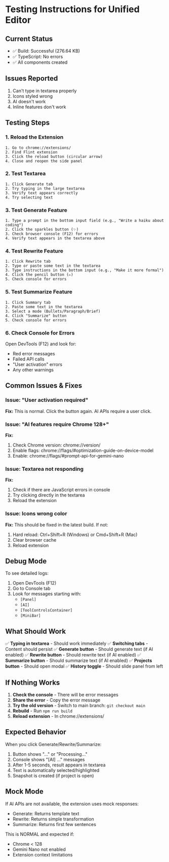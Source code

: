 # Testing Instructions for Unified Editor

## Current Status
- ✅ Build: Successful (276.64 KB)
- ✅ TypeScript: No errors
- ✅ All components created

## Issues Reported
1. Can't type in textarea properly
2. Icons styled wrong
3. AI doesn't work
4. Inline features don't work

## Testing Steps

### 1. Reload the Extension
```
1. Go to chrome://extensions/
2. Find Flint extension
3. Click the reload button (circular arrow)
4. Close and reopen the side panel
```

### 2. Test Textarea
```
1. Click Generate tab
2. Try typing in the large textarea
3. Verify text appears correctly
4. Try selecting text
```

### 3. Test Generate Feature
```
1. Type a prompt in the bottom input field (e.g., "Write a haiku about coding")
2. Click the sparkles button (✨)
3. Check browser console (F12) for errors
4. Verify text appears in the textarea above
```

### 4. Test Rewrite Feature
```
1. Click Rewrite tab
2. Type or paste some text in the textarea
3. Type instructions in the bottom input (e.g., "Make it more formal")
4. Click the pencil button (✏️)
5. Check console for errors
```

### 5. Test Summarize Feature
```
1. Click Summary tab
2. Paste some text in the textarea
3. Select a mode (Bullets/Paragraph/Brief)
4. Click "Summarize" button
5. Check console for errors
```

### 6. Check Console for Errors
Open DevTools (F12) and look for:
- Red error messages
- Failed API calls
- "User activation" errors
- Any other warnings

## Common Issues & Fixes

### Issue: "User activation required"
**Fix:** This is normal. Click the button again. AI APIs require a user click.

### Issue: "AI features require Chrome 128+"
**Fix:** 
1. Check Chrome version: chrome://version/
2. Enable flags: chrome://flags/#optimization-guide-on-device-model
3. Enable: chrome://flags/#prompt-api-for-gemini-nano

### Issue: Textarea not responding
**Fix:**
1. Check if there are JavaScript errors in console
2. Try clicking directly in the textarea
3. Reload the extension

### Issue: Icons wrong color
**Fix:** This should be fixed in the latest build. If not:
1. Hard reload: Ctrl+Shift+R (Windows) or Cmd+Shift+R (Mac)
2. Clear browser cache
3. Reload extension

## Debug Mode

To see detailed logs:
1. Open DevTools (F12)
2. Go to Console tab
3. Look for messages starting with:
   - `[Panel]`
   - `[AI]`
   - `[ToolControlsContainer]`
   - `[MiniBar]`

## What Should Work

✅ **Typing in textarea** - Should work immediately
✅ **Switching tabs** - Content should persist
✅ **Generate button** - Should generate text (if AI enabled)
✅ **Rewrite button** - Should rewrite text (if AI enabled)
✅ **Summarize button** - Should summarize text (if AI enabled)
✅ **Projects button** - Should open modal
✅ **History toggle** - Should slide panel from left

## If Nothing Works

1. **Check the console** - There will be error messages
2. **Share the error** - Copy the error message
3. **Try the old version** - Switch to main branch: `git checkout main`
4. **Rebuild** - Run `npm run build`
5. **Reload extension** - In chrome://extensions/

## Expected Behavior

When you click Generate/Rewrite/Summarize:
1. Button shows "..." or "Processing..."
2. Console shows "[AI] ..." messages
3. After 1-5 seconds, result appears in textarea
4. Text is automatically selected/highlighted
5. Snapshot is created (if project is open)

## Mock Mode

If AI APIs are not available, the extension uses mock responses:
- Generate: Returns template text
- Rewrite: Returns simple transformation
- Summarize: Returns first few sentences

This is NORMAL and expected if:
- Chrome < 128
- Gemini Nano not enabled
- Extension context limitations
